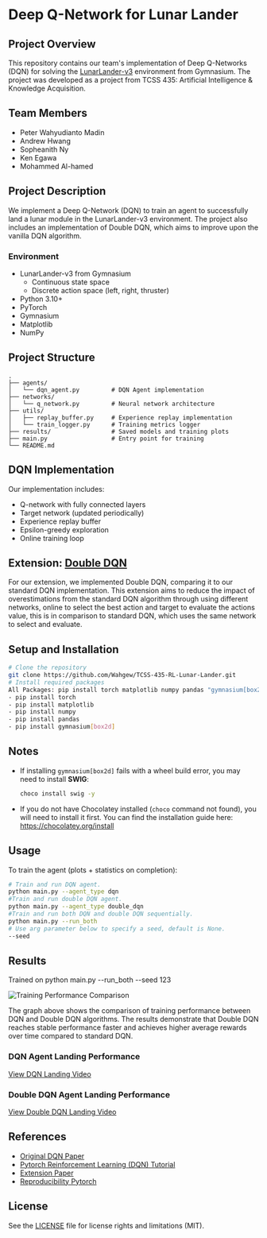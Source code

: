 # Deep Q-Network for Lunar Lander
## Project Overview
This repository contains our team's implementation of Deep Q-Networks (DQN) for solving the [LunarLander-v3](https://gymnasium.farama.org/environments/box2d/lunar_lander/) environment from Gymnasium. The project was developed as a project from TCSS 435: Artificial Intelligence & Knowledge Acquisition.
## Team Members
- Peter Wahyudianto Madin
- Andrew Hwang
- Sopheanith Ny
- Ken Egawa
- Mohammed Al-hamed

## Project Description
We implement a Deep Q-Network (DQN) to train an agent to successfully land a lunar module in the LunarLander-v3 environment. The project also includes an implementation of Double DQN, which aims to improve upon the vanilla DQN algorithm.

### Environment
- LunarLander-v3 from Gymnasium
  - Continuous state space
  - Discrete action space (left, right, thruster)
- Python 3.10+
- PyTorch 
- Gymnasium
- Matplotlib
- NumPy

## Project Structure
```
.
├── agents/
│   └── dqn_agent.py         # DQN Agent implementation
├── networks/
│   └── q_network.py         # Neural network architecture
├── utils/
│   ├── replay_buffer.py     # Experience replay implementation
│   └── train_logger.py      # Training metrics logger
├── results/                 # Saved models and training plots
├── main.py                  # Entry point for training
└── README.md
```

## DQN Implementation
Our implementation includes:
- Q-network with fully connected layers
- Target network (updated periodically)
- Experience replay buffer
- Epsilon-greedy exploration
- Online training loop

## Extension: [Double DQN](https://arxiv.org/abs/1509.06461)
For our extension, we implemented Double DQN, comparing it to our standard DQN implementation. This extension aims to reduce the impact of overestimations from the standard DQN algorithm through using different networks, 
online to select the best action and target to evaluate the actions value, this is in comparison to standard DQN, which uses the same network to select and evaluate.

## Setup and Installation
```bash
# Clone the repository
git clone https://github.com/Wahgew/TCSS-435-RL-Lunar-Lander.git
# Install required packages
All Packages: pip install torch matplotlib numpy pandas "gymnasium[box2d]"
- pip install torch
- pip install matplotlib
- pip install numpy
- pip install pandas
- pip install gymnasium[box2d]
```

## Notes
- If installing `gymnasium[box2d]` fails with a wheel build error, you may need to install **SWIG**:
  ```bash
  choco install swig -y
- If you do not have Chocolatey installed (`choco` command not found), you will need to install it first.
You can find the installation guide here: https://chocolatey.org/install

## Usage
To train the agent (plots + statistics on completion):
```bash
# Train and run DQN agent.
python main.py --agent_type dqn
#Train and run double DQN agent.
python main.py --agent_type double_dqn
#Train and run both DQN and double DQN sequentially.
python main.py --run_both
# Use arg parameter below to specify a seed, default is None.
--seed
```

## Results 
Trained on python main.py --run_both --seed 123

![Training Performance Comparison](https://github.com/user-attachments/assets/a6ffaf96-c68e-4d65-bf68-168900efaaac)

The graph above shows the comparison of training performance between DQN and Double DQN algorithms. The results demonstrate that Double DQN reaches stable performance faster and achieves higher average rewards over time compared to standard DQN.

### DQN Agent Landing Performance
[View DQN Landing Video](https://github.com/user-attachments/assets/9d3f56df-fb28-406b-a6bc-61d315c9d93c)


### Double DQN Agent Landing Performance
[View Double DQN Landing Video](https://github.com/user-attachments/assets/4a2116c1-fcb4-4da1-9ff5-7b27548fbd15)


## References
- [Original DQN Paper](https://www.nature.com/articles/nature14236)
- [Pytorch Reinforcement Learning (DQN) Tutorial](https://pytorch.org/tutorials/intermediate/reinforcement_q_learning.html)
- [Extension Paper](https://arxiv.org/abs/1509.06461)
- [Reproducibility Pytorch](https://pytorch.org/docs/stable/notes/randomness.html)

## License
See the [LICENSE](LICENSE.md) file for license rights and limitations (MIT).
